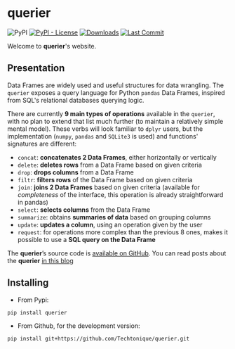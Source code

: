

# querier

![PyPI](https://img.shields.io/pypi/v/querier) [![PyPI - License](https://img.shields.io/pypi/l/querier)](https://github.com/thierrymoudiki/querier/blob/master/LICENSE) [![Downloads](https://pepy.tech/badge/querier)](https://pepy.tech/project/querier) [![Last Commit](https://img.shields.io/github/last-commit/Techtonique/querier)](https://github.com/Techtonique/querier)

Welcome to __querier__'s website.

## Presentation

Data Frames are widely used and useful structures for data wrangling. The `querier`  exposes a query language for Python `pandas` Data Frames, inspired from SQL's relational databases querying logic. 

There are currently __9 main types of operations__ available in the `querier`, with no plan to extend that list much further (to maintain a relatively simple mental model). These verbs will look familiar to `dplyr` users, but the implementation (`numpy`, `pandas` and `SQLite3` is used) and functions' signatures are different: 

- `concat`: __concatenates 2 Data Frames__, either horizontally or vertically
- `delete`: __deletes rows__ from a Data Frame based on given criteria
- `drop`: __drops columns__ from a Data Frame
- `filtr`: __filters rows__ of the Data Frame based on given criteria
- `join`: __joins 2 Data Frames__ based on given criteria (available for _completeness_ of the interface, this operation is already straightforward in pandas)
- `select`: __selects columns__ from the Data Frame
- `summarize`: obtains __summaries of data__ based on grouping columns
- `update`: __updates a column__, using an operation given by the user
- `request`: for operations more complex than the previous 8 ones, makes it possible to use a __SQL query on the Data Frame__



The __querier__’s source code is [available on GitHub](https://github.com/Techtonique/querier). You can read posts about the __querier__ [in this blog](https://thierrymoudiki.github.io/blog/#DataBases)

## Installing 

- From Pypi: 

```bash
pip install querier 
```

- From Github, for the development version: 

```bash
pip install git+https://github.com/Techtonique/querier.git
```

